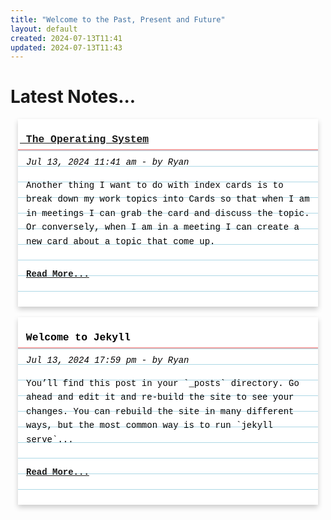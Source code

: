 ```yaml
---
title: "Welcome to the Past, Present and Future"
layout: default
created: 2024-07-13T11:41
updated: 2024-07-13T11:43
---
```


<style>

.flip-card {
  background-color: transparent;
  width: 480px;
  height: 300px;
  perspective: 1000px;
  margin: auto;
  position: relative;
  font-family: Courier New;
}

.flip-card-inner {
  position: relative;
  width: 100%;
  height: 100%;
  text-align: left;
  transition: transform 0.6s;
  transform-style: preserve-3d;
  box-shadow: 0 4px 8px 0 rgba(0,0,0,0.2);
}

.flip-card:active .flip-card-inner {
  /*transform: rotateY(180deg);*/
}

.flip-card-front, .flip-card-back {
  position: absolute;
  width: 100%;
  height: 100%;
  -webkit-backface-visibility: hidden;
  backface-visibility: hidden;
}

.flip-card-front {
  background-color: #fff;
  color: black;
}

.flip-card-back {
  background-color: #ffffe0;
  color: black;
  transform:
  rotateY(180deg);
}

.card-text {
  margin-top: 0px;
  margin-left: 3px;
  margin-right: 3px;
}

.card-text p {
  margin-top: 0px;
  margin-left: 10px;
  margin-right: 10px;
  line-height: 1.60em;
}

.index-card {
  background-image:
    linear-gradient(180deg, white 3rem, #F0A4A4 calc(3rem), #F0A4A4 calc(3rem + 2px), transparent 1px),
    repeating-linear-gradient(0deg, transparent, transparent 1.5rem, #add8e6  1px, #add8e6  calc(1.5rem + 1px));
  /*box-shadow: 1px 1px 3px rgba(0,0,0,.25);
  height: 14rem;
  width: 400px;

  margin: auto;
  position: relative;
  top: 50%;
  transform: translateY(-50%); */
}
</style>

# Latest Notes...

<div class="flip-card">
  <div class="flip-card-inner">
    <div class="flip-card-front index-card">
      <div class="card-text">
        <h3><a href="opsys">&nbsp;The Operating System</a></h3>
        <p><em>Jul 13, 2024 11:41 am - by Ryan</em></p>
        <p>Another thing I want to do with index cards is to break down my work topics into Cards so that when I am in meetings I can grab the card and discuss the topic. Or conversely, when I am in a meeting I can create a new card about a topic that come up.</p>
        <br />
        <p><strong><a href="opsys">Read More...</a></strong></p>
      </div>
    </div>
    <div class="flip-card-back">
      <pre>
      </pre>
    </div>
  </div>
</div>

<br />

<div class="flip-card">
  <div class="flip-card-inner">
    <div class="flip-card-front index-card">
      <div class="card-text">
        <h3>&nbsp;Welcome to Jekyll</h3>
        <p><em>Jul 13, 2024 17:59 pm - by Ryan</em></p>
        <p>You’ll find this post in your `_posts` directory. Go ahead and edit it and re-build the site to see your changes. You can rebuild the site in many different ways, but the most common way is to run `jekyll serve`...</p>
        <br />
        <p><strong><a href="/notes/2024/07/13/welcome-to-jekyll.html">Read More...</a></strong></p>
      </div>
    </div>
    <div class="flip-card-back">
      <pre>
      </pre>
    </div>
  </div>
</div>

